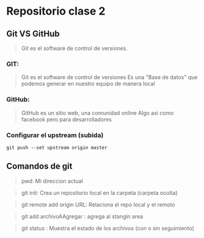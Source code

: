 # Repositorio clase 2

## Git VS GitHub

> Git es el software de control de versiones.

### GIT:

> Git es el software de control de versiones 
> Es una "Base de datos" que podemos generar en nuestro equipo de manera local

### GitHub:

> GitHub es un sitio web, una comunidad online
> Algo asi como facebook pero para desarrolladores

### Configurar el upstream (subida)

    git push --set upstream origin master


## Comandos de git

> pwd: Mi direccion actual

> git init: Crea un repositorio local en la carpeta (carpeta oculta)

> git remote add origin URL: Relaciona el repo local y el remoto

> git add archivoAAgregar : agrega al stangin area 

> git status : Muestra el estado de los archivos (con o sin seguimiento)